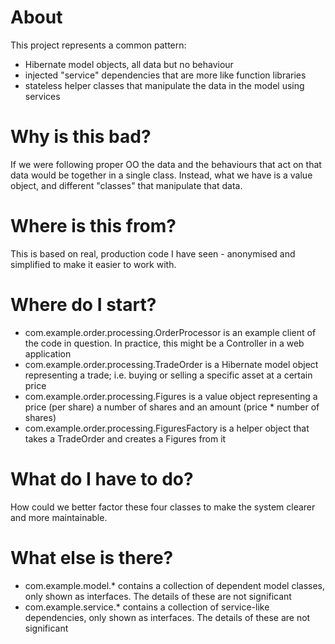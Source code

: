 
# About

This project represents a common pattern:
 * Hibernate model objects, all data but no behaviour
 * injected "service" dependencies that are more like function libraries
 * stateless helper classes that manipulate the data in the model using services

# Why is this bad?

If we were following proper OO the data and the behaviours that act on that data would be together in a single class. Instead, what we have
is a value object, and different "classes" that manipulate that data.

# Where is this from?

This is based on real, production code I have seen - anonymised and simplified to make it easier to work with.

# Where do I start?

* com.example.order.processing.OrderProcessor is an example client of the code in question. In practice, this might be a Controller in a web application
* com.example.order.processing.TradeOrder is a Hibernate model object representing a trade; i.e. buying or selling a specific asset at a certain price
* com.example.order.processing.Figures is a value object representing a price (per share) a number of shares and an amount (price * number of shares)
* com.example.order.processing.FiguresFactory is a helper object that takes a TradeOrder and creates a Figures from it

# What do I have to do?

How could we better factor these four classes to make the system clearer and more maintainable.

# What else is there?

* com.example.model.* contains a collection of dependent model classes, only shown as interfaces. The details of these are not significant
* com.example.service.* contains a collection of service-like dependencies, only shown as interfaces. The details of these are not significant
